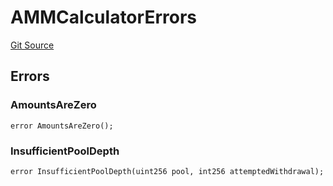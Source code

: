 # AMMCalculatorErrors
[Git Source](https://github.com/thrackle-io/tron/blob/cbc87814d6bed0b3e71e8ab959486c532d05c771/src/common/IErrors.sol)


## Errors
### AmountsAreZero

```solidity
error AmountsAreZero();
```

### InsufficientPoolDepth

```solidity
error InsufficientPoolDepth(uint256 pool, int256 attemptedWithdrawal);
```

